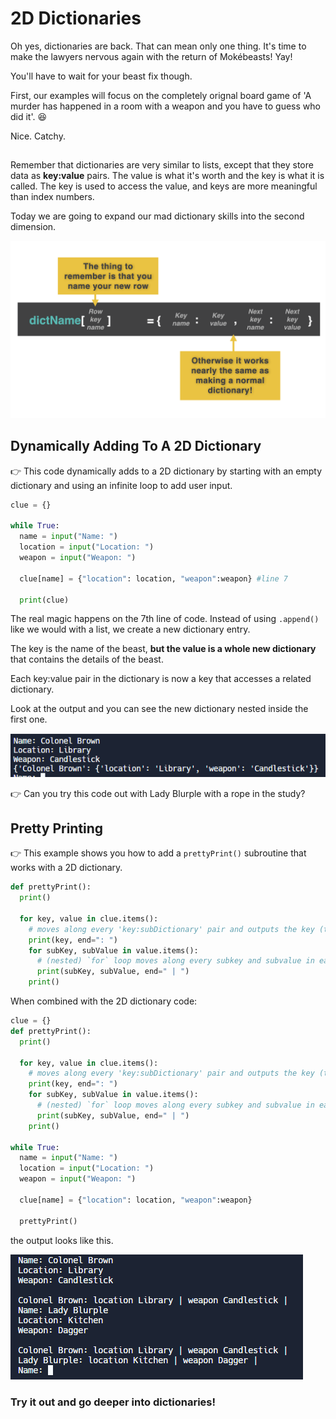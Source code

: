 # 2D Dictionaries

Oh yes, dictionaries are back. That can mean only one thing. It's time to make the lawyers nervous again with the return of Mokébeasts! Yay!

You'll have to wait for your beast fix though.  

First, our examples will focus on the completely orignal board game of 'A murder has happened in a room with a weapon and you have to guess who did it'. 😆

Nice. Catchy.
##
Remember that dictionaries are very similar to lists, except that they store data as **key:value** pairs. The value is what it's worth and the key is what it is called. The key is used to access the value, and keys are more meaningful than index numbers. 

Today we are going to expand our mad dictionary skills into the second dimension.

![](resources/2ddict.001.png)

## Dynamically Adding To A 2D Dictionary

👉 This code dynamically adds to a 2D dictionary by starting with an empty dictionary and using an infinite loop to add user input.

```python
clue = {}

while True:
  name = input("Name: ")
  location = input("Location: ")
  weapon = input("Weapon: ")

  clue[name] = {"location": location, "weapon":weapon} #line 7

  print(clue)
```

The real magic happens on the 7th line of code. Instead of using `.append()` like we would with a list, we create a new dictionary entry. 

The key is the name of the beast, **but the value is a whole new dictionary** that contains the details of the beast.


Each key:value pair in the dictionary is now a key that accesses a related dictionary.



Look at the output and you can see the new dictionary nested inside the first one.

![](resources/01_output1.png)

👉 Can you try this code out with Lady Blurple with a rope in the study?

## Pretty Printing

👉 This example shows you how to add a `prettyPrint()` subroutine that works with a 2D dictionary.

```python
def prettyPrint():
  print()
  
  for key, value in clue.items():
    # moves along every 'key:subDictionary' pair and outputs the key (the name of the character).
    print(key, end=": ")
    for subKey, subValue in value.items():
      # (nested) `for` loop moves along every subkey and subvalue in each subDictionary.
      print(subKey, subValue, end=" | ")
    print()
```



When combined with the 2D dictionary code: 
```python
clue = {}
def prettyPrint():
  print()
  
  for key, value in clue.items():
    # moves along every 'key:subDictionary' pair and outputs the key (the name of the character).
    print(key, end=": ")
    for subKey, subValue in value.items():
      # (nested) `for` loop moves along every subkey and subvalue in each subDictionary.
      print(subKey, subValue, end=" | ")
    print()
    
while True:
  name = input("Name: ")
  location = input("Location: ")
  weapon = input("Weapon: ")

  clue[name] = {"location": location, "weapon":weapon} 

  prettyPrint()
  ```
the output looks like this.

![](resources/01_output2.png)


### Try it out and go deeper into dictionaries!